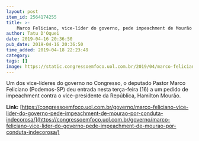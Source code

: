 ```yaml
---
layout: post
item_id: 2564174255
title: >-
    Marco Feliciano, vice-líder do governo, pede impeachment de Mourão
author: Tatu D'Oquei
date: 2019-04-16 20:36:50
pub_date: 2019-04-16 20:36:50
time_added: 2019-04-18 22:23:49
category: 
tags: []
image: https://static.congressoemfoco.uol.com.br/2019/04/marco-feliciano-vinicius-loures-agcamara-1000x630.jpg
---
```


Um dos vice-líderes do governo no Congresso, o deputado Pastor Marco Feliciano (Podemos-SP) deu entrada nesta terça-feira (16) a um pedido de impeachment contra o vice-presidente da República, Hamilton Mourão.

**Link:** [https://congressoemfoco.uol.com.br/governo/marco-feliciano-vice-lider-do-governo-pede-impeachment-de-mourao-por-conduta-indecorosa/](https://congressoemfoco.uol.com.br/governo/marco-feliciano-vice-lider-do-governo-pede-impeachment-de-mourao-por-conduta-indecorosa/)

